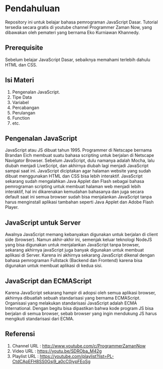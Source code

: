 # Pendahuluan

Repository ini untuk belajar bahasa pemrograman JavaScript Dasar. Tutorial tersedia secara gratis di youtube channel Programmer Zaman Now, yang dibawakan oleh pemateri yang bernama Eko Kurniawan Khannedy.

## Prerequisite

Sebelum belajar JavaScript Dasar, sebaiknya memahami terlebih dahulu HTML dan CSS.

## Isi Materi

1. Pengenalan JavaScript.
2. Tipe Data
3. Variabel
4. Percabangan
5. Perulangan
6. Function
7. etc.

## Pengenalan JavaScript

JavaScript atau JS dibuat tahun 1995. Programmer di Netscape bernama Brandan Eich membuat suatu bahasa scripting untuk berjalan di Netscape Navigator Browser. Sebelum JavaScript, dulu namanya adalah Mocha, lalu diubah menjadi LiveScript, dan akhirnya diubah lagi menjadi JavaScript sampai saat ini. JavaScript diciptakan agar halaman website yang sudah dibuat menggunakan HTML dan CSS bisa lebih interaktif. JavaScript sekarang sudah mengalahkan Java Applet dan Flash sebagai bahasa pemrograman scripting untuk membuat halaman web menjadi lebih interaktif, hal ini dikarenakan kemudahan bahasanya dan juga secara default saat ini semua browser sudah bisa menjalankan JavaScript tanpa harus menginstall aplikasi tambahan seperti Java Applet dan Adobe Flash Player.

## JavaScript untuk Server

Awalnya JavaScript memang kebanyakan digunakan untuk berjalan di client side (browser). Namun akhir-akhir ini, semenjak keluar teknologi NodeJS yang bisa digunakan untuk menjalankan JavaScript tanpa browser, sekarang akhirnya javaScript juga banyak digunakan untuk membuat aplikasi di Server. Karena ini akhirnya sekarang JavaScript dikenal dengan bahasa pemrograman Fullstack (Backend dan Frontend) karena bisa digunakan untuk membuat aplikasi di kedua sisi.

## JavaScript dan ECMAScript

Karena JavaScript sekarang hampir di adopsi oleh semua aplikasi browser, akhirnya dibuatlah sebuah standarisasi yang bernama ECMAScript. Organisasi yang melakukan standarisasi JavaScript adalah ECMA International. Dengan begitu bisa dipastikan bahwa kode program JS bisa berjalan di semua browser, sebab browser yang ingin mendukung JS harus mengikuti standarisasi dari ECMA.

## Referensi

1. Channel URL  : <http://www.youtube.com/c/ProgrammerZamanNow>
2. Video URL    : <https://youtu.be/SDROba_M42g>
3. Playlist URL : <https://youtube.com/playlist?list=PL-CtdCApEFH8SS0Gsj9_a0cC0jypFEoSg>
